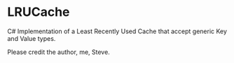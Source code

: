 # LRUCache
C# Implementation of a Least Recently Used Cache that accept generic Key and Value types.

Please credit the author, me, Steve.
